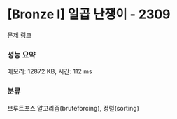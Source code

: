 # [Bronze I] 일곱 난쟁이 - 2309 

[문제 링크](https://www.acmicpc.net/problem/2309) 

### 성능 요약

메모리: 12872 KB, 시간: 112 ms

### 분류

브루트포스 알고리즘(bruteforcing), 정렬(sorting)

